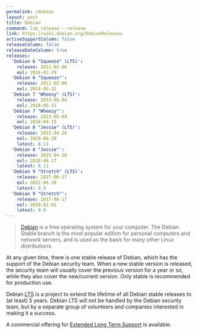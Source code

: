 ```yaml
---
permalink: /debian
layout: post
title: Debian
command: lsb_release --release
link: https://wiki.debian.org/DebianReleases
activeSupportColumn: false
releaseColumn: false
releaseDateColumn: true
releases:
  'Debian 6 "Squeeze" (LTS)':
    release: 2011-02-06
    eol: 2016-02-29
  'Debian 6 "Squeeze"':
    release: 2011-02-06
    eol: 2014-05-31
  'Debian 7 "Wheezy" (LTS)':
    release: 2013-05-04
    eol: 2018-05-31
  'Debian 7 "Wheezy"':
    release: 2013-05-04
    eol: 2016-04-25
  'Debian 8 "Jessie" (LTS)':
    release: 2015-04-26
    eol: 2020-06-30
    latest: 8.11
  'Debian 8 "Jessie"':
    release: 2015-04-26
    eol: 2018-06-17
    latest: 8.11
  'Debian 9 "Stretch" (LTS)':
    release: 2017-06-17
    eol: 2022-06-30
    latest: 9.9
  'Debian 9 "Stretch"':
    release: 2017-06-17
    eol: 2020-01-01
    latest: 9.9
---
```


> [Debian](https://www.debian.org/) is a free operating system for your computer. The Debian Stable branch is the most popular edition for personal computers and network servers, and is used as the basis for many other Linux distributions.

At any given time, there is one stable release of Debian, which has the support of the Debian security team. When a new stable version is released, the security team will usually cover the previous version for a year or so, while they also cover the new/current version. Only stable is recommended for production use.

Debian <abbr title="Long Term Support">LTS</abbr> is a project to extend the lifetime of all Debian stable releases to (at least) 5 years. Debian LTS will not be handled by the Debian security team, but by a separate group of volunteers and companies interested in making it a success.

A commercial offering for [Extended Long Term Support](https://wiki.debian.org/LTS/Extended) is available.
